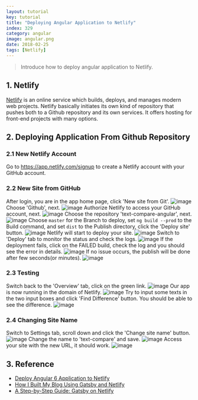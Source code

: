 ```yaml
---
layout: tutorial
key: tutorial
title: "Deploying Angular Application to Netlify"
index: 329
category: angular
image: angular.png
date: 2018-02-25
tags: [Netlify]
---
```


> Introduce how to deploy angular application to Netlify.

## 1. Netlify
[Netlify](https://www.netlify.com/) is an online service which builds, deploys, and manages modern web projects.  Netlify basically initiates its own kind of repository that pushes both to a Github repository and its own services. It offers hosting for front-end projects with many options.

## 2. Deploying Application From Github Repository
### 2.1 New Netlify Account
Go to https://app.netlify.com/signup to create a Netlify account with your GitHub account.
### 2.2 New Site from GitHub
After login, you are in the app home page, click 'New site from Git'.
![image](/public/tutorials/329/app.png)
Choose 'Github', next.
![image](/public/tutorials/329/newsite.png)
Authorize Netlify to access your GitHub account, next.
![image](/public/tutorials/329/authorize.png)
Choose the repository 'text-compare-angular', next.
![image](/public/tutorials/329/repository.png)
Choose `master` for the Branch to deploy, set `ng build --prod` to the Build command, and set `dist` to the Publish directory, click the 'Deploy site' button.
![image](/public/tutorials/329/options.png)
Netlify will start to deploy your site.
![image](/public/tutorials/329/inprogress.png)
Switch to 'Deploy' tab to monitor the status and check the logs.
![image](/public/tutorials/329/monitor.png)
If the deployment fails, click on the FAILED build, check the log and you should see the error in details.
![image](/public/tutorials/329/errorlog.png)
If no issue occurs, the publish will be done after few seconds(or minutes).
![image](/public/tutorials/329/published.png)
### 2.3 Testing
Switch back to the 'Overview' tab, click on the green link.
![image](/public/tutorials/329/overview.png)
Our app is now running in the domain of Netlify.
![image](/public/tutorials/329/diff.png)
Try to input some texts in the two input boxes and click 'Find Difference' button. You should be able to see the difference.
![image](/public/tutorials/329/compare.png)
### 2.4 Changing Site Name
Switch to Settings tab, scroll down and click the 'Change site name' button.
![image](/public/tutorials/329/settings.png)
Change the name to 'text-compare' and save.
![image](/public/tutorials/329/changename.png)
Access your site with the new URL, it should work.
![image](/public/tutorials/329/newname.png)

## 3. Reference
* [Deploy Angular 6 Application to Netlify](https://medium.com/@geeksamu/deploy-angular-6-application-to-netlify-60b39b9df61c)
* [How I Built My Blog Using Gatsby and Netlify](https://blog.pavsidhu.com/how-i-built-my-blog-using-gatsby-and-netlify/)
* [A Step-by-Step Guide: Gatsby on Netlify](https://www.netlify.com/blog/2016/02/24/a-step-by-step-guide-gatsby-on-netlify/)
